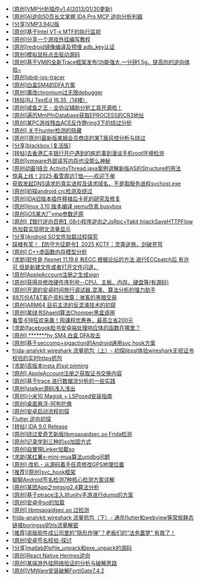 + [[原创]VMP分析插件v1.4(2013/01/30更新)](https://bbs.kanxue.com/thread-154621.htm)
+ [[原创]AI逆向50页长文掌握 IDA Pro MCP 逆向分析利器](https://bbs.kanxue.com/thread-286813.htm)
+ [[分享]VMP3.94U版](https://bbs.kanxue.com/thread-287018.htm)
+ [[原创]基于Intel VT-x MTF的执行监视](https://bbs.kanxue.com/thread-287146.htm)
+ [[原创]分享一个游戏外挂编写教程](https://bbs.kanxue.com/thread-286912.htm)
+ [[原创]redroid镜像编译及预埋 adb_key认证](https://bbs.kanxue.com/thread-287127.htm)
+ [[原创]模拟鼠标点击驱动源码](https://bbs.kanxue.com/thread-286960.htm)
+ [[原创]基于VM的全新Trace框架发布!功能强大,一分钟1.5g，提高你的逆向体验~](https://bbs.kanxue.com/thread-285471.htm)
+ [[原创]qbdi-ios-tracer](https://bbs.kanxue.com/thread-287137.htm)
+ [[原创]白盒SM4的DFA方案](https://bbs.kanxue.com/thread-285292.htm)
+ [[原创]魔改chromium过无限debugger](https://bbs.kanxue.com/thread-287108.htm)
+ [[转帖]RJ TextEd 16.35（14楼）](https://bbs.kanxue.com/thread-278414.htm)
+ [[原创]咸鱼之王 - 全协议辅助分析工具开源啦！](https://bbs.kanxue.com/thread-286907.htm)
+ [[原创]遍历MmPfnDatabase获取EPROCESS的CR3地址](https://bbs.kanxue.com/thread-286598.htm)
+ [[原创]某PC游戏残血ACE反作弊ring3下的绕过分析](https://bbs.kanxue.com/thread-284667.htm)
+ [[原创] 关于hunter检测的隐藏](https://bbs.kanxue.com/thread-286674.htm)
+ [[原创][原创]最新版某姆会员商店的某T盾风控分析与绕过](https://bbs.kanxue.com/thread-286243.htm)
+ [[分享]blackbox [复活版]](https://bbs.kanxue.com/thread-286308.htm)
+ [[转帖]去香港汇丰银行开户遇到的尴尬事到漫谈手机root环境检测](https://bbs.kanxue.com/thread-285754.htm)
+ [[原创]vmware外部读写内存也没那么神秘](https://bbs.kanxue.com/thread-284956.htm)
+ [[原创动画]结合 ActivityThread.java案例讲解新版AS的Structure的用法](https://bbs.kanxue.com/thread-287159.htm)
+ [惊喜上线！2025·看雪周边T恤——欢迎下单](https://bbs.kanxue.com/thread-287077.htm)
+ [获取发起DNS请求的真实进程及请求域名，不是取服务进程svchost.exe](https://bbs.kanxue.com/thread-286593.htm)
+ [[原创]初探android crc检测及绕过](https://bbs.kanxue.com/thread-285790.htm)
+ [[原创]IDA旧版本插件移植后卡死的研究及修复](https://bbs.kanxue.com/thread-287110.htm)
+ [[原创]linux 3.10 版本编译 qemu仿真 busybox](https://bbs.kanxue.com/thread-287157.htm)
+ [[原创]iOS某大厂vmp参数还原](https://bbs.kanxue.com/thread-287163.htm)
+ [[原创]【银行逆向百例】08小程序逆向之JsRpc+Yakit hijackSaveHTTPFlow热加载实现明文流量显示](https://bbs.kanxue.com/thread-287164.htm)
+ [[分享]Android  SO文件加载过程探究](https://bbs.kanxue.com/thread-285788.htm)
+ [踩楼有奖！【防守方征题令】2025 KCTF：灵霄逆旅，剑破苍穹](https://bbs.kanxue.com/thread-286311.htm)
+ [[原创] C++虚函数内存模型分析](https://bbs.kanxue.com/thread-287119.htm)
+ [[求助]软件是 flexnet 11.19.6 有ECC 根据论坛的方法 进行ECCpatch后 有许可 但是新建文件或者打开文件闪退，](https://bbs.kanxue.com/thread-284416.htm)
+ [[原创]AppleAccount注册之生成sign](https://bbs.kanxue.com/thread-285959.htm)
+ [[原创]获得并修改硬件序列号--CPU、主板、内存、硬盘等(有源码)](https://bbs.kanxue.com/thread-282756.htm)
+ [[原创]开源的安卓时间旅行调试器,混淆、算法分析的强力助手](https://bbs.kanxue.com/thread-286457.htm)
+ [88万份AT&T客户资料泄露：骇客的黑暗交易](https://bbs.kanxue.com/thread-287168.htm)
+ [[原创]ARM64 目前主流的反混淆技术的初窥](https://bbs.kanxue.com/thread-285567.htm)
+ [[原创]某绿书Shaeld算法Chomper黑盒调用](https://bbs.kanxue.com/thread-285705.htm)
+ [看雪·618狂欢来袭！囤课程优惠券，最高立省200元](https://bbs.kanxue.com/thread-287160.htm)
+ [[求助]facebook脸书安卓端处理响应体的函数在哪里？](https://bbs.kanxue.com/thread-283610.htm)
+ [[原创] *******hy SM4 白盒 DFA攻击](https://bbs.kanxue.com/thread-285313.htm)
+ [[原创]基于seccomp+sigaction的Android通用svc hook方案](https://bbs.kanxue.com/thread-277544.htm)
+ [frida-analykit   wireshark 流量抓包（上）- 初探libssl体验wireshark无视证书校验的实时https抓包](https://bbs.kanxue.com/thread-286510.htm)
+ [[求助]高版本insta 的ssl pinning](https://bbs.kanxue.com/thread-287173.htm)
+ [[原创] AppleAccount注册之获取证书交换内容](https://bbs.kanxue.com/thread-285944.htm)
+ [[原创]基于trace 进行数据流分析的一些实践](https://bbs.kanxue.com/thread-285243.htm)
+ [[原创]stalker源码浅入浅出](https://bbs.kanxue.com/thread-286837.htm)
+ [[原创]小米10 Magisk + LSPosed安装指南](https://bbs.kanxue.com/thread-285114.htm)
+ [[原创]桌面悬浮-阿弥陀佛](https://bbs.kanxue.com/thread-287083.htm)
+ [[原创]安卓启动流程初探](https://bbs.kanxue.com/thread-285949.htm)
+ [Flutter 逆向初探](https://bbs.kanxue.com/thread-275953.htm)
+ [[转帖] IDA 9.0 Release](https://bbs.kanxue.com/thread-283917.htm)
+ [[原创]绕过爱奇艺新版libmsaoaidsec.so Frida检测](https://bbs.kanxue.com/thread-280754.htm)
+ [[原创]记录学到三种的so加固方式](https://bbs.kanxue.com/thread-286878.htm)
+ [[原创]自實現Linker加載so](https://bbs.kanxue.com/thread-282316.htm)
+ [[求助]某红薯x-mini-mua算法unidbg问题](https://bbs.kanxue.com/thread-287041.htm)
+ [[原创] 改机 - 从源码着手任意修改GPS地理位置](https://bbs.kanxue.com/thread-260364.htm)
+ [[推荐][原创]svc_hook框架](https://bbs.kanxue.com/thread-284713.htm)
+ [聊聊Android签名检测7种核心检测方案详解](https://bbs.kanxue.com/thread-278982.htm)
+ [[原创]某团App之mtgsig2.4算法分析](https://bbs.kanxue.com/thread-280779.htm)
+ [[原创]基于ptrace注入对unity手游进行dump的方案](https://bbs.kanxue.com/thread-286222.htm)
+ [[原创]安卓中so的加载](https://bbs.kanxue.com/thread-286004.htm)
+ [[原创] libmsaoaidsec.so 过检测](https://bbs.kanxue.com/thread-287058.htm)
+ [frida-analykit   wireshark 流量抓包（下）- 通杀flutter和webview等常规静态链接boringssl的tls流量解密](https://bbs.kanxue.com/thread-286620.htm)
+ [[推荐]盗版软件成公司里的“隐形炸弹”？老板们的“法务噩梦” 有救了！](https://bbs.kanxue.com/thread-287178.htm)
+ [[原创]安卓签名校验-探讨](https://bbs.kanxue.com/thread-285647.htm)
+ [[分享]matlab的pfile_unpack和exe_unpack的源码](https://bbs.kanxue.com/thread-271246.htm)
+ [[原创]React Native Hermes逆向](https://bbs.kanxue.com/thread-283616.htm)
+ [[原创]某端游外挂网络验证的分析与破解思路](https://bbs.kanxue.com/thread-286748.htm)
+ [[原创]VMWare安装破解FortiGate7.4.2](https://bbs.kanxue.com/thread-284794.htm)
